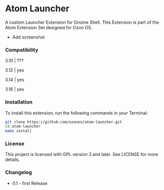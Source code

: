 Atom Launcher
=========
A custom Launcher Extension for Gnome Shell. This Extension is part of the Atom Extension Set designed for Ozon OS. 

- Add screenshot

### Compatibility

3.10    |   ???

3.12	|   yes

3.14	|   yes

3.16	|   yes

### Installation

To install this extension, run the following commands in your Terminal:

```bash
git clone https://github.com/ozonos/atom-launcher.git
cd atom-launcher
make install
```

### License

This project is licensed with GPL version 3 and later. See LICENSE for more details.

### Changelog

- 0.1 - first Release
